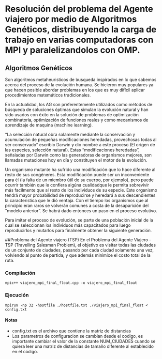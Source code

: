 # Resolución del problema del Agente viajero por medio de Algoritmos Genéticos, distribuyendo la carga de trabajo en varias computadoras con MPI y paralelizandolos con OMP.


## Algoritmos Genéticos
Son algoritmos metaheuristicos de busqueda inspirados en lo que sabemos acerca del proceso de la evolución humana. Se hicieron muy populares ya que hacen posible abordar problemas en los que es muy difícil aplicar procedimientos matemáticos tradicionales.

En la actualidad, los AG son preferentemente utilizados como métodos de búsqueda de soluciones óptimas que simulan la evolución natural y han sido usados con éxito en la solución de problemas de optimización combinatoria, optimización de funciones reales y como mecanismos de aprendizaje de maquina (machine learning).

“La selección natural obra solamente mediante la conservación y acumulación de pequeñas modificaciones heredadas, provechosas todas al ser conservado” escribio Darwin y dio nombre a este proceso (El origen de las especies, selección natural). Estas “modificaciones heredadas”, señaladas por Darwin como las generadoras de organismos mejores, son llamadas mutaciones hoy en día y constituyen el motor de la
evolución.

Un organismo mutante ha sufrido una modificación que lo hace diferente al resto de sus congéneres. Esta modificación puede ser un inconveniente para él (la falta de un miembro útil de su cuerpo, por ejemplo), pero puede ocurrir también que le confiera algúna cualidadque le permita sobrevivir más facilmente que al resto de los individuos de su especie. Este organismo tendrá mayor probabilidad de reproducirse y heredará a sus descendientes la caracteristica que le dió ventaja. Con el tiempo los organismos que al principio eran raros se volverán comunes a costa de la desaparición del “modelo anterior”. Se habrá dado entonces un paso en el proceso evolutivo.

Para imitar el proceso de evolución, se parte de una población inicial de la cual se seleccionan los individuos más capacitados para luego reproducirlos y mutarlos para finalmente obtener la siguiente generación.

##Problema del Agente viajero (TSP)
En el Problema del Agente Viajero - TSP (Travelling Salesman Problem), el objetivo es visitar todas las ciudades de un conjunto de ciudades, pasando por cada ciudad solamente una vez, volviendo al punto de partida, y que además minimice el costo total de la ruta.

### Compilación
	mpic++ viajero_mpi_final_float.cpp -o viajero_mpi_final_float

### Ejecución
	mpirun -np 32 -hostfile ./hostfile.txt ./viajero_mpi_final_float < config.txt

#### Notas
 - config.txt es el archivo que contiene la matriz de distancias
 - Los parametros de configuracion se cambian desde el codigo, es importante cambiar el valor de la constante NUM_CIUDADES cuando se quiera leer una matriz de distancias de tamaño diferente al establecido en el código.

